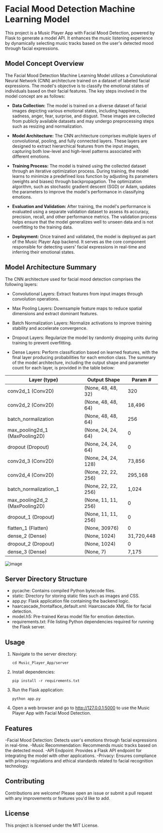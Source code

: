 # Facial Mood Detection Machine Learning Model

This project is a Music Player App with Facial Mood Detection, powered by Flask to generate a model API. 
It enhances the music listening experience by dynamically selecting music tracks based on the user's detected mood through facial expressions.

## Model Concept Overview
The Facial Mood Detection Machine Learning Model utilizes a Convolutional Neural Network (CNN) architecture trained on a dataset of labeled facial expressions. The model's objective is to classify the emotional states of individuals based on their facial features. The key steps involved in the model concept are as follows:

- **Data Collection:** The model is trained on a diverse dataset of facial images depicting various emotional states, including happiness, sadness, anger, fear, surprise, and disgust. These images are collected from publicly available datasets and may undergo preprocessing steps such as resizing and normalization.
  
- **Model Architecture:** The CNN architecture comprises multiple layers of convolutional, pooling, and fully connected layers. These layers are designed to extract hierarchical features from the input images, capturing both low-level and high-level patterns associated with different emotions.
  
- **Training Process:** The model is trained using the collected dataset through an iterative optimization process. During training, the model learns to minimize a predefined loss function by adjusting its parameters (weights and biases) through backpropagation. The optimization algorithm, such as stochastic gradient descent (SGD) or Adam, updates the parameters to improve the model's performance in classifying emotions.
  
- **Evaluation and Validation:** After training, the model's performance is evaluated using a separate validation dataset to assess its accuracy, precision, recall, and other performance metrics. The validation process helps ensure that the model generalizes well to unseen data and is not overfitting to the training data.
  
- **Deployment:** Once trained and validated, the model is deployed as part of the Music Player App backend. It serves as the core component responsible for detecting users' facial expressions in real-time and inferring their emotional states.

## Model Architecture Summary
The CNN architecture used for facial mood detection comprises the following layers:

- Convolutional Layers: Extract features from input images through convolution operations.
  
- Max Pooling Layers: Downsample feature maps to reduce spatial dimensions and extract dominant features.
  
- Batch Normalization Layers: Normalize activations to improve training stability and accelerate convergence.
  
- Dropout Layers: Regularize the model by randomly dropping units during training to prevent overfitting.
  
- Dense Layers: Perform classification based on learned features, with the final layer producing probabilities for each emotion class.
The summary of the model architecture, including the output shape and parameter count for each layer, is provided in the table below:

Layer (type)                    | Output Shape           | Param #
------------------------------- | ---------------------- | -------
conv2d_1 (Conv2D)               | (None, 48, 48, 32)     | 320
conv2d_2 (Conv2D)               | (None, 48, 48, 64)     | 18,496
batch_normalization             | (None, 48, 48, 64)     | 256
max_pooling2d_1 (MaxPooling2D) | (None, 24, 24, 64)     | 0
dropout (Dropout)               | (None, 24, 24, 64)     | 0
conv2d_3 (Conv2D)               | (None, 24, 24, 128)    | 73,856
conv2d_4 (Conv2D)               | (None, 22, 22, 256)    | 295,168
batch_normalization_1           | (None, 22, 22, 256)    | 1,024
max_pooling2d_2 (MaxPooling2D) | (None, 11, 11, 256)    | 0
dropout_1 (Dropout)             | (None, 11, 11, 256)    | 0
flatten_1 (Flatten)             | (None, 30976)          | 0
dense_2 (Dense)                 | (None, 1024)           | 31,720,448
dropout_2 (Dropout)             | (None, 1024)           | 0
dense_3 (Dense)                 | (None, 7)              | 7,175

![image](https://github.com/theprince29/Music_Player_App-/assets/113759522/79968dce-6015-466f-ba9f-4c58664b92a3)


## Server Directory Structure
- pycache: Contains compiled Python bytecode files.
- static: Directory for storing static files such as images and CSS.
- app.py: Flask application file containing the backend logic.
- haarcascade_frontalface_default.xml: Haarcascade XML file for facial detection.
- model.h5: Pre-trained Keras model file for emotion detection.
- requirements.txt: File listing Python dependencies required for running the Flask server.

## Usage
1. Navigate to the server directory:
   ```
   cd Music_Player_App/server
   ```
2. Install dependencies:
   ```
   pip install -r requirements.txt
   ```
3. Run the Flask application:
   ```
   python app.py
   ```
4. Open a web browser and go to http://127.0.0.1:5000 to use the Music Player App with Facial Mood Detection.

## Features
-Facial Mood Detection: Detects user's emotions through facial expressions in real-time.
-Music Recommendation: Recommends music tracks based on the detected mood.
-API Endpoint: Provides a Flask API endpoint for integrating the model with other applications.
-Privacy: Ensures compliance with privacy regulations and ethical standards related to facial recognition technology.

## Contributing
Contributions are welcome! Please open an issue or submit a pull request with any improvements or features you'd like to add.

## License
This project is licensed under the MIT License.


    
   

